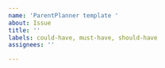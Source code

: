 ```yaml
---
name: 'ParentPlanner template '
about: Issue
title: ''
labels: could-have, must-have, should-have
assignees: ''

---
```




